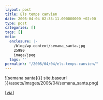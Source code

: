 ```yaml
---
layout: post
title: Els temps canvien
date: 2005-04-04 02:33:11.000000000 +02:00
type: post
categories: []
tags: []
meta:
  enclosure: |-
    /blog/wp-content/semana_santa.jpg
    25980
    image/jpeg
  tags: ''
permalink: "/2005/04/04/els-temps-canvien/"
---
```

![semana santa]({{ site.baseurl }}/assets/images/2005/04/semana_santa.png)

[[via](http://www.elmundo.es/elmundo/fotosdeldia/2005/03/25/index_4.html)]

